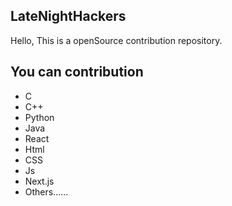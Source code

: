 ﻿## LateNightHackers

Hello,
This is a openSource contribution repository.

## You can contribution 
* C
* C++
* Python
* Java
* React
* Html
* CSS
* Js
* Next.js
* Others......
